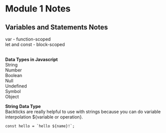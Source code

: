 # Module 1 Notes

## Variables and Statements Notes
var - function-scoped <br/>
let and const - block-scoped <br/><br/>

**Data Types in Javascript** <br/>
String <br/>
Number <br/>
Boolean <br/>
Null <br/>
Undefined <br/>
Symbol <br/>
Object <br/>

**String Data Type** <br/>
Backticks are really helpful to use with strings because you can do variable interpolation ${variable or operation}.
```
const hello = `hello ${name}!`;
```
